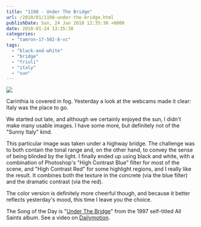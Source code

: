 ```yaml
---
title: "1198 - Under The Bridge"
url: /2010/01/1198-under-the-bridge.html
publishDate: Sun, 24 Jan 2010 12:35:38 +0000
date: 2010-01-24 13:35:38
categories: 
  - "tamron-17-502-8-vc"
tags: 
  - "black-and-white"
  - "bridge"
  - "friuli"
  - "italy"
  - "sun"
---
```

<a target="_blank" href="https://d25zfm9zpd7gm5.cloudfront.net/1200x1200/2010/20100123_153301_ps_bw.jpg"><img src="https://d25zfm9zpd7gm5.cloudfront.net/0600x0600/2010/20100123_153301_ps_bw.jpg" /></a>

Carinthia is covered in fog. Yesterday a look at the webcams made it clear: Italy was the place to go.

<a target="_blank" href="https://d25zfm9zpd7gm5.cloudfront.net/1200x1200/2010/20100123_153301_ps_color.jpg"><img style="margin: 0pt 0px 0pt 10px; float: right;" src="https://d25zfm9zpd7gm5.cloudfront.net/0150x0150/2010/20100123_153301_ps_color.jpg" alt="" border="0" /></a> We started out late, and although we certainly enjoyed the sun, I didn't make many usable images. I have some more, but definitely not of the "Sunny Italy" kind.

This particular image was taken under a highway bridge. The challenge was to both contain the tonal range and, on the other hand, to convey the sense of being blinded by the light. I finally ended up using black and white, with a combination of Photoshop's "High Contrast Blue" filter for most of the scene, and "High Contrast Red" for some highlight regions, and I really like the result. It combines both the texture in the concrete (via the blue filter) and the dramatic contrast (via the red). 

 The color version is definitely more cheerful though, and because it better reflects yesterday's mood, this time I leave you the choice.

The Song of the Day is "<a target="_blank" href="http://www.lyricsmode.com/lyrics/a/all_saints/under_the_bridge.html">Under The Bridge</a>" from the 1997 self-titled  All Saints album. See a video on <a target="_blank" href="http://www.dailymotion.com/video/x1zcal_all-saints-under-the-bridge_music">Dailymotion</a>.
